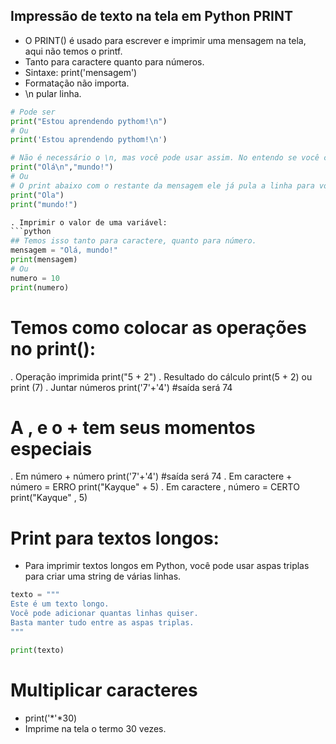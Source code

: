 ## Impressão de texto na tela em Python PRINT
- O PRINT() é usado para escrever e imprimir uma mensagem na tela, aqui não temos o printf.
- Tanto para caractere quanto para números.
- Sintaxe:
print('mensagem')
- Formatação não importa.
- \n pular linha.
``` python 
# Pode ser
print("Estou aprendendo pythom!\n")
# Ou
print('Estou aprendendo pythom!\n')

# Não é necessário o \n, mas você pode usar assim. No entendo se você coloca.
print("Olá\n","mundo!")
# Ou
# O print abaixo com o restante da mensagem ele já pula a linha para você!!!
print("Ola")
print("mundo!")

. Imprimir o valor de uma variável:
```python
## Temos isso tanto para caractere, quanto para número.
mensagem = "Olá, mundo!"
print(mensagem)
# Ou
numero = 10
print(numero)
```
# Temos como colocar as operações no print():
. Operação imprimida
print("5 + 2")
. Resultado do cálculo
print(5  + 2) ou print (7)
. Juntar números 
print('7'+'4') #saída será 74

# A , e o + tem seus momentos especiais 
. Em número + número 
print('7'+'4') #saída será 74
. Em caractere + número = ERRO
print("Kayque" + 5)
. Em caractere , número = CERTO
print("Kayque" , 5)

# Print para textos longos:
- Para imprimir textos longos em Python, você pode usar aspas triplas para criar uma string de várias linhas. 
```python
texto = """
Este é um texto longo.
Você pode adicionar quantas linhas quiser.
Basta manter tudo entre as aspas triplas.
"""

print(texto)
```
# Multiplicar caracteres
- print('*'*30)
- Imprime na tela o termo 30 vezes.
